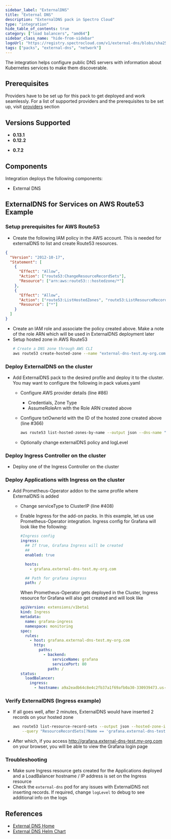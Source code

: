 ```yaml
---
sidebar_label: "ExternalDNS"
title: "External DNS"
description: "ExternalDNS pack in Spectro Cloud"
type: "integration"
hide_table_of_contents: true
category: ["load balancers", "amd64"]
sidebar_class_name: "hide-from-sidebar"
logoUrl: "https://registry.spectrocloud.com/v1/external-dns/blobs/sha256:1bfd6dceb0b50efee4068cd6321511f6b24be86e2d613e0a8206e716ba7aea3f?type=image.webp"
tags: ["packs", "external-dns", "network"]
---
```


The integration helps configure public DNS servers with information about Kubernetes services to make them discoverable.

## Prerequisites

Providers have to be set up for this pack to get deployed and work seamlessly. For a list of supported providers and the
prerequisites to be set up, visit [providers](https://github.com/kubernetes-sigs/external-dns#status-of-providers)
section

## Versions Supported

<Tabs>

<TabItem label="0.12.x" value="0.12.x">

- **0.13.1**
- **0.12.2**

</TabItem>
<TabItem label="0.7.x" value="0.7.x">

- **0.7.2**

</TabItem>

</Tabs>

## Components

Integration deploys the following components:

- External DNS

## ExternalDNS for Services on AWS Route53 Example

### Setup prerequisites for AWS Route53

- Create the following IAM policy in the AWS account. This is needed for externalDNS to list and create Route53
  resources.

```json
{
  "Version": "2012-10-17",
  "Statement": [
    {
      "Effect": "Allow",
      "Action": ["route53:ChangeResourceRecordSets"],
      "Resource": ["arn:aws:route53:::hostedzone/*"]
    },
    {
      "Effect": "Allow",
      "Action": ["route53:ListHostedZones", "route53:ListResourceRecordSets"],
      "Resource": ["*"]
    }
  ]
}
```

- Create an IAM role and associate the policy created above. Make a note of the role ARN which will be used in
  ExternalDNS deployment later
- Setup hosted zone in AWS Route53
  ```bash
  # Create a DNS zone through AWS CLI
  aws route53 create-hosted-zone --name "external-dns-test.my-org.com." --caller-reference "external-dns-test-$(date +%s)"
  ```

### Deploy ExternalDNS on the cluster

- Add ExternalDNS pack to the desired profile and deploy it to the cluster. You may want to configure the following in
  pack values.yaml

  - Configure AWS provider details (line #86)

    - Credentials, Zone Type
    - AssumeRoleArn with the Role ARN created above

  - Configure txtOwnerId with the ID of the hosted zone created above (line #366)
    ```bash
    aws route53 list-hosted-zones-by-name --output json --dns-name "external-dns-test.my-org.com." | jq -r '.HostedZones[0].Id'
    ```
  - Optionally change externalDNS policy and logLevel

### Deploy Ingress Controller on the cluster

- Deploy one of the Ingress Controller on the cluster

### Deploy Applications with Ingress on the cluster

- Add Prometheus-Operator addon to the same profile where ExternalDNS is added

  - Change serviceType to ClusterIP (line #408)
  - Enable Ingress for the add-on packs. In this example, let us use Prometheus-Operator integration. Ingress config for
    Grafana will look like the following:

    ```yaml
    #Ingress config
    ingress:
      ## If true, Grafana Ingress will be created
      ##
      enabled: true

      hosts:
        - grafana.external-dns-test.my-org.com

      ## Path for grafana ingress
      path: /
    ```

    When Prometheus-Operator gets deployed in the Cluster, Ingress resource for Grafana will also get created and will
    look like

    ```yaml
    apiVersion: extensions/v1beta1
    kind: Ingress
    metadata:
      name: grafana-ingress
      namespace: monitoring
    spec:
      rules:
        - host: grafana.external-dns-test.my-org.com
          http:
            paths:
              - backend:
                  serviceName: grafana
                  servicePort: 80
                path: /
    status:
      loadBalancer:
        ingress:
          - hostname: a9a2eadb64c8e4c2fb37a1f69afb0a30-330939473.us-west-2.elb.amazonaws.com
    ```

### Verify ExternalDNS (Ingress example)

- If all goes well, after 2 minutes, ExternalDNS would have inserted 2 records on your hosted zone

  ```bash
  aws route53 list-resource-record-sets --output json --hosted-zone-id "/hostedzone/ZEWFWZ4R16P7IB" \
      --query "ResourceRecordSets[?Name == 'grafana.external-dns-test.my-org.com.']|[?Type == 'A']"
  ```

- After which, if you access http://grafana.external-dns-test.my-org.com on your browser, you will be able to view the
  Grafana login page

### Troubleshooting

- Make sure Ingress resource gets created for the Applications deployed and a LoadBalancer hostname / IP address is set
  on the Ingress resource
- Check the `external-dns` pod for any issues with ExternalDNS not inserting records. If required, change `logLevel` to
  debug to see additional info on the logs

## References

- [External DNS Home](https://github.com/kubernetes-sigs/external-dns)
- [External DNS Helm Chart](https://github.com/bitnami/charts/tree/master/bitnami/external-dns)
